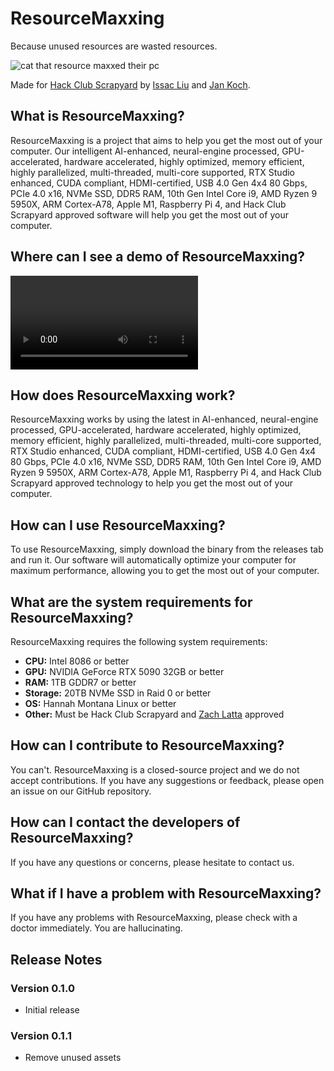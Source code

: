 # ResourceMaxxing

Because unused resources are wasted resources.

![cat that resource maxxed their pc](src/resourcemaxxing/catthatresourcedmaxxed.jpg)

Made for [Hack Club Scrapyard](https://scrapyard.hackclub.com/) by [Issac Liu](https://github.com/Marcus5408) and [Jan Koch](https://github.com/meepstertron).

## What is ResourceMaxxing?

ResourceMaxxing is a project that aims to help you get the most out of your computer. Our intelligent AI-enhanced, neural-engine processed, GPU-accelerated, hardware accelerated, highly optimized, memory efficient, highly parallelized, multi-threaded, multi-core supported, RTX Studio enhanced, CUDA compliant, HDMI-certified, USB 4.0 Gen 4x4 80 Gbps, PCIe 4.0 x16, NVMe SSD, DDR5 RAM, 10th Gen Intel Core i9, AMD Ryzen 9 5950X, ARM Cortex-A78, Apple M1, Raspberry Pi 4, and Hack Club Scrapyard approved software will help you get the most out of your computer.

## Where can I see a demo of ResourceMaxxing?

![Demo Video](https://github.com/Marcus5408/resourcemaxxing/blob/main/demo.mp4)

## How does ResourceMaxxing work?

ResourceMaxxing works by using the latest in AI-enhanced, neural-engine processed, GPU-accelerated, hardware accelerated, highly optimized, memory efficient, highly parallelized, multi-threaded, multi-core supported, RTX Studio enhanced, CUDA compliant, HDMI-certified, USB 4.0 Gen 4x4 80 Gbps, PCIe 4.0 x16, NVMe SSD, DDR5 RAM, 10th Gen Intel Core i9, AMD Ryzen 9 5950X, ARM Cortex-A78, Apple M1, Raspberry Pi 4, and Hack Club Scrapyard approved technology to help you get the most out of your computer.

## How can I use ResourceMaxxing?

To use ResourceMaxxing, simply download the binary from the releases tab and run it. Our software will automatically optimize your computer for maximum performance, allowing you to get the most out of your computer.

## What are the system requirements for ResourceMaxxing?

ResourceMaxxing requires the following system requirements:

- **CPU:** Intel 8086 or better
- **GPU:** NVIDIA GeForce RTX 5090 32GB or better
- **RAM:** 1TB GDDR7 or better
- **Storage:** 20TB NVMe SSD in Raid 0 or better
- **OS:** Hannah Montana Linux or better
- **Other:** Must be Hack Club Scrapyard and [Zach Latta](https://zachlatta.com) approved

## How can I contribute to ResourceMaxxing?

You can't. ResourceMaxxing is a closed-source project and we do not accept contributions. If you have any suggestions or feedback, please open an issue on our GitHub repository.

## How can I contact the developers of ResourceMaxxing?

If you have any questions or concerns, please hesitate to contact us.

## What if I have a problem with ResourceMaxxing?

If you have any problems with ResourceMaxxing, please check with a doctor immediately. You are hallucinating.

## Release Notes

### Version 0.1.0

- Initial release

### Version 0.1.1

- Remove unused assets
